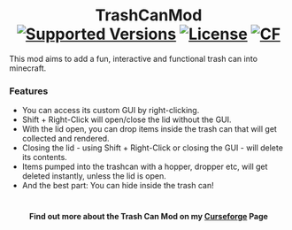 <h1 align="center">TrashCanMod <br>
  <a href="https://www.curseforge.com"><img src="https://cf.way2muchnoise.eu/versions/328085(c70039).svg" alt="Supported Versions"></a>
  <a href="https://github.com/NeverSnows/TrashCanMod/blob/main/LICENSE"><img src="https://img.shields.io/github/license/NeverSnows/TrashCanMod?style=flat&color=900c3f" alt="License"></a>
  <a href="https://www.curseforge.com"><img src="http://cf.way2muchnoise.eu/328085.svg" alt="CF"></a>
</h1>
<p>This mod aims to add a fun, interactive and functional trash can into minecraft.</p>
<h3>Features</h3>

<ul>
  <li>You can access its custom GUI by right-clicking.</li>
  <li>Shift + Right-Click will open/close the lid without the GUI.</li>
  <li>With the lid open, you can drop items inside the trash can that will get collected and rendered.</li>
  <li>Closing the lid - using Shift + Right-Click or closing the GUI - will delete its contents.</li>
  <li>Items pumped into the trashcan with a hopper, dropper etc, will get deleted instantly, unless the lid is open.</li>
  <li>And the best part: You can hide inside the trash can!</li>
</ul>

<h1></h1>

<h4 align="center">Find out more about the Trash Can Mod on my <a href="https://www.curseforge.com">Curseforge</a> Page</h4>
